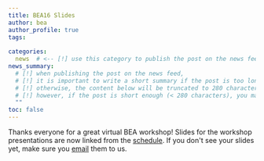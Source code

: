 ```yaml
---
title: BEA16 Slides
author: bea
author_profile: true
tags:
  
categories:
  news  # <-- [!] use this category to publish the post on the news feed  
news_summary: 
  # [!] when publishing the post on the news feed,
  # [!] it is important to write a short summary if the post is too long (~several paragraphs)
  # [!] otherwise, the content below will be truncated to 280 characters on the news feed
  # [!] however, if the post is short enough (< 280 characters), you may disregard this option
  ""
toc: false
---
```


Thanks everyone for a great virtual BEA workshop! Slides for the workshop presentations are now linked from the [schedule](/bea/2021#schedule). If you don't see your slides yet, make sure you [email](mailto:bea.nlp.workshop@gmail.com) them to us.
